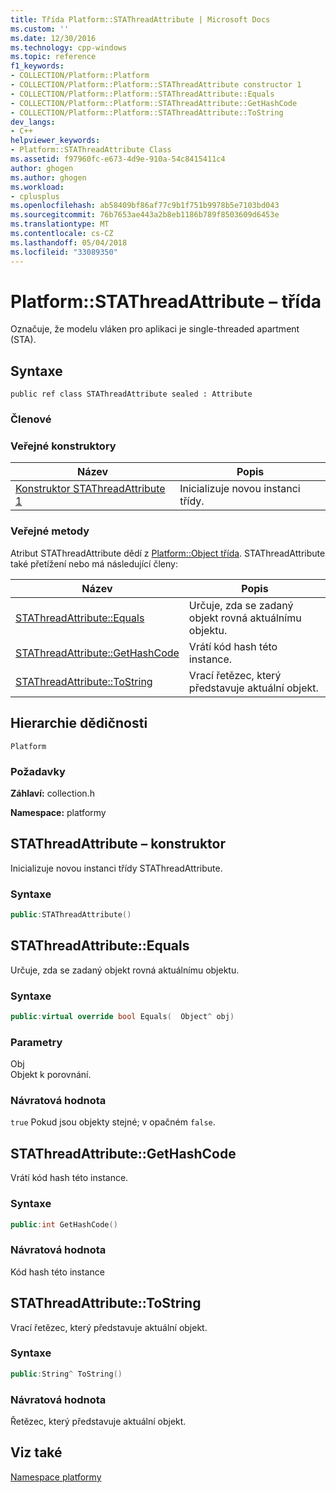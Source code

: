 ```yaml
---
title: Třída Platform::STAThreadAttribute | Microsoft Docs
ms.custom: ''
ms.date: 12/30/2016
ms.technology: cpp-windows
ms.topic: reference
f1_keywords:
- COLLECTION/Platform::Platform
- COLLECTION/Platform::Platform::STAThreadAttribute constructor 1
- COLLECTION/Platform::Platform::STAThreadAttribute::Equals
- COLLECTION/Platform::Platform::STAThreadAttribute::GetHashCode
- COLLECTION/Platform::Platform::STAThreadAttribute::ToString
dev_langs:
- C++
helpviewer_keywords:
- Platform::STAThreadAttribute Class
ms.assetid: f97960fc-e673-4d9e-910a-54c8415411c4
author: ghogen
ms.author: ghogen
ms.workload:
- cplusplus
ms.openlocfilehash: ab58409bf86af77c9b1f751b9978b5e7103bd043
ms.sourcegitcommit: 76b7653ae443a2b8eb1186b789f8503609d6453e
ms.translationtype: MT
ms.contentlocale: cs-CZ
ms.lasthandoff: 05/04/2018
ms.locfileid: "33089350"
---
```

# <a name="platformstathreadattribute-class"></a>Platform::STAThreadAttribute – třída
Označuje, že modelu vláken pro aplikaci je single-threaded apartment (STA).  
  
## <a name="syntax"></a>Syntaxe  
  
```  
public ref class STAThreadAttribute sealed : Attribute  
```  
  
### <a name="members"></a>Členové  
  
### <a name="public-constructors"></a>Veřejné konstruktory  
  
|Název|Popis|  
|----------|-----------------|  
|[Konstruktor STAThreadAttribute 1](#ctor)|Inicializuje novou instanci třídy.|  
  
### <a name="public-methods"></a>Veřejné metody  
 Atribut STAThreadAttribute dědí z [Platform::Object třída](../cppcx/platform-object-class.md). STAThreadAttribute také přetížení nebo má následující členy:  
  
|Název|Popis|  
|----------|-----------------|  
|[STAThreadAttribute::Equals](#equals)|Určuje, zda se zadaný objekt rovná aktuálnímu objektu.|  
|[STAThreadAttribute::GetHashCode](#gethashcode)|Vrátí kód hash této instance.|  
|[STAThreadAttribute::ToString](#tostring)|Vrací řetězec, který představuje aktuální objekt.|  
  
## <a name="inheritance-hierarchy"></a>Hierarchie dědičnosti  
 `Platform`  
  
### <a name="requirements"></a>Požadavky  
 **Záhlaví:** collection.h  
  
 **Namespace:** platformy  



## <a name="ctor"></a> STAThreadAttribute – konstruktor
Inicializuje novou instanci třídy STAThreadAttribute.  
  
### <a name="syntax"></a>Syntaxe  
  
```cpp  
public:STAThreadAttribute()  
```  
  


## <a name="equals"></a> STAThreadAttribute::Equals
Určuje, zda se zadaný objekt rovná aktuálnímu objektu.  
  
### <a name="syntax"></a>Syntaxe  
  
```cpp  
public:virtual override bool Equals(  Object^ obj)  
```  
  
### <a name="parameters"></a>Parametry  
 Obj  
 Objekt k porovnání.  
  
### <a name="return-value"></a>Návratová hodnota  
 `true` Pokud jsou objekty stejné; v opačném `false`.  
  


## <a name="gethashcode"></a> STAThreadAttribute::GetHashCode
Vrátí kód hash této instance.  
  
### <a name="syntax"></a>Syntaxe  
  
```cpp  
public:int GetHashCode()  
```  
  
### <a name="return-value"></a>Návratová hodnota  
 Kód hash této instance  
  


## <a name="tostring"></a> STAThreadAttribute::ToString
Vrací řetězec, který představuje aktuální objekt.  
  
### <a name="syntax"></a>Syntaxe  
  
```cpp  
public:String^ ToString()  
```  
  
### <a name="return-value"></a>Návratová hodnota  
 Řetězec, který představuje aktuální objekt.  
  

  
## <a name="see-also"></a>Viz také  
 [Namespace platformy](platform-namespace-c-cx.md)